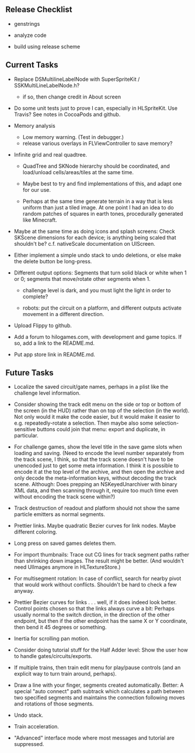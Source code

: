 
## Release Checklist

- genstrings

- analyze code

- build using release scheme


## Current Tasks

- Replace DSMultilineLabelNode with SuperSpriteKit / SSKMultiLineLabelNode.h?
  - if so, then change credit in About screen

- Do some unit tests just to prove I can, especially in HLSpriteKit.
  Use Travis?  See notes in CocoaPods and github.

- Memory analysis
  - Low memory warning.  (Test in debugger.)
  - release various overlays in FLViewController to save memory?

- Infinite grid and real quadtree.

    - QuadTree and SKNode hierarchy should be coordinated, and load/unload
      cells/areas/tiles at the same time.

    - Maybe best to try and find implementations of this, and adapt
      one for our use.

    - Perhaps at the same time generate terrain in a way that is less
      uniform than just a tiled image.  At one point I had an idea to
      do random patches of squares in earth tones, procedurally
      generated like Minecraft.

- Maybe at the same time as doing icons and splash screens: Check
  SKScene dimensions for each device; is anything being scaled that
  shouldn't be?  c.f. nativeScale documentation on UIScreen.

- Either implement a simple undo stack to undo deletions, or else make
  the delete button be long-press.

- Different output options: Segments that turn solid black or white
  when 1 or 0; segments that move/rotate other segments when 1.

    - challenge level is dark, and you must light the light in
      order to complete?

    - robots: put the circuit on a platform, and different outputs
      activate movement in a different direction.

- Upload Flippy to github.

- Add a forum to hilogames.com, with development and game topics.  If
  so, add a link to the README.md.

- Put app store link in README.md.


## Future Tasks

- Localize the saved circuit/gate names, perhaps in a plist like the
  challenge level information.

- Consider showing the track edit menu on the side or top or bottom of
  the screen (in the HUD) rather than on top of the selection (in the
  world).  Not only would it make the code easier, but it would make
  it easier to e.g. repeatedly-rotate a selection.  Then maybe also
  some selection-sensitive buttons could join that menu: export and
  duplicate, in particular.

- For challenge games, show the level title in the save game slots
  when loading and saving.  (Need to encode the level number
  separately from the track scene, I think, so that the track scene
  doesn't have to be unencoded just to get some meta information.  I
  think it is possible to encode it at the top level of the archive,
  and then open the archive and only decode the meta-information keys,
  without decoding the track scene.  Although: Does prepping an
  NSKeyedUnarchiver with binary XML data, and then scanning through
  it, require too much time even without encoding the track scene
  within?)

- Track destruction of readout and platform should not show the
  same particle emitters as normal segments.

- Prettier links.  Maybe quadratic Bezier curves for link nodes.
  Maybe different coloring.

- Long press on saved games deletes them.

- For import thumbnails: Trace out CG lines for track segment paths
  rather than shrinking down images.  The result might be better.
  (And wouldn't need UIImages anymore in HLTextureStore.)

- For multisegment rotation: In case of conflict, search for nearby
  pivot that would work without conflicts.  Shouldn't be hard to check
  a few anyway.

- Prettier Bezier curves for links . . . well, if it does indeed look
  better.  Control points chosen so that the links always curve a bit:
  Perhaps usually normal to the switch dirction, in the direction of
  the other endpoint, but then if the other endpoint has the same X or
  Y coordinate, then bend it 45 degrees or something.

- Inertia for scrolling pan motion.

- Consider doing tutorial stuff for the Half Adder level: Show the
  user how to handle gates/circuits/exports.

- If multiple trains, then train edit menu for play/pause controls
  (and an explicit way to turn train around, perhaps).

- Draw a line with your finger, segments created automatically.
  Better: A special "auto connect" path subtrack which calculates a
  path between two specified segments and maintains the connection
  following moves and rotations of those segments.

- Undo stack.

- Train acceleration.

- "Advanced" interface mode where most messages and tutorial are
  suppressed.
